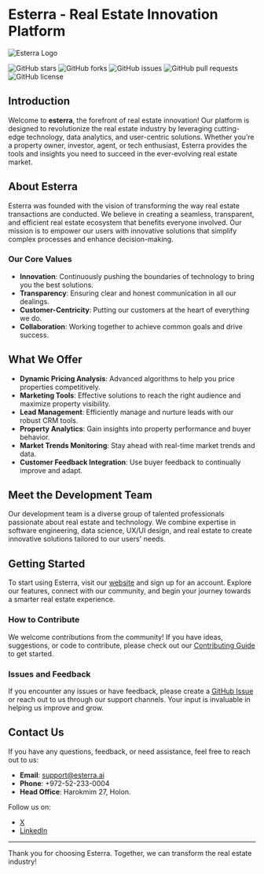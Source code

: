 # Esterra - Real Estate Innovation Platform

![Esterra Logo](https://example.com/esterra-logo.png) 

![GitHub stars](https://img.shields.io/github/stars/esterra/real-estate-platform?style=social)
![GitHub forks](https://img.shields.io/github/forks/esterra/real-estate-platform?style=social)
![GitHub issues](https://img.shields.io/github/issues/esterra/real-estate-platform)
![GitHub pull requests](https://img.shields.io/github/issues-pr/esterra/real-estate-platform)
![GitHub license](https://img.shields.io/github/license/esterra/real-estate-platform)

## Introduction
Welcome to **esterra**, the forefront of real estate innovation! Our platform is designed to revolutionize the real estate industry by leveraging cutting-edge technology, data analytics, and user-centric solutions. Whether you’re a property owner, investor, agent, or tech enthusiast, Esterra provides the tools and insights you need to succeed in the ever-evolving real estate market.

## About Esterra
Esterra was founded with the vision of transforming the way real estate transactions are conducted. We believe in creating a seamless, transparent, and efficient real estate ecosystem that benefits everyone involved. Our mission is to empower our users with innovative solutions that simplify complex processes and enhance decision-making.

### Our Core Values
- **Innovation**: Continuously pushing the boundaries of technology to bring you the best solutions.
- **Transparency**: Ensuring clear and honest communication in all our dealings.
- **Customer-Centricity**: Putting our customers at the heart of everything we do.
- **Collaboration**: Working together to achieve common goals and drive success.

## What We Offer
- **Dynamic Pricing Analysis**: Advanced algorithms to help you price properties competitively.
- **Marketing Tools**: Effective solutions to reach the right audience and maximize property visibility.
- **Lead Management**: Efficiently manage and nurture leads with our robust CRM tools.
- **Property Analytics**: Gain insights into property performance and buyer behavior.
- **Market Trends Monitoring**: Stay ahead with real-time market trends and data.
- **Customer Feedback Integration**: Use buyer feedback to continually improve and adapt.

## Meet the Development Team
Our development team is a diverse group of talented professionals passionate about real estate and technology. We combine expertise in software engineering, data science, UX/UI design, and real estate to create innovative solutions tailored to our users' needs.

## Getting Started
To start using Esterra, visit our [website](https://www.esterra.com) and sign up for an account. Explore our features, connect with our community, and begin your journey towards a smarter real estate experience.

### How to Contribute
We welcome contributions from the community! If you have ideas, suggestions, or code to contribute, please check out our [Contributing Guide](https://github.com/esterra/real-estate-platform/blob/main/CONTRIBUTING.md) to get started.

### Issues and Feedback
If you encounter any issues or have feedback, please create a [GitHub Issue](https://github.com/esterra/real-estate-platform/issues) or reach out to us through our support channels. Your input is invaluable in helping us improve and grow.

## Contact Us
If you have any questions, feedback, or need assistance, feel free to reach out to us:
- **Email**: support@esterra.ai
- **Phone**: +972-52-233-0004
- **Head Office**: Harokmim 27, Holon. 

Follow us on:
- [X](https://x.com/yarinhad)
- [LinkedIn](https://www.linkedin.com/company/esterra-ai)

---

Thank you for choosing Esterra. Together, we can transform the real estate industry!

